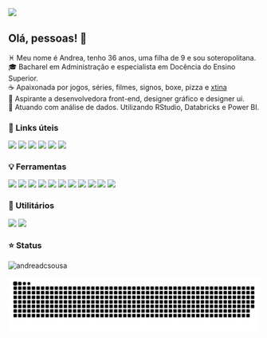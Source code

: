 <!-- **andreadcsousa/andreadcsousa** is a ✨ _special_ ✨ repository because its `README.md` (this file) appears on your GitHub profile. -->

<img src="https://pbs.twimg.com/media/D9RppM5WkAAdBIX?format=jpg&name=large">

## Olá, pessoas! 👋

:pisces: Meu nome é Andrea, tenho 36 anos, uma filha de 9 e sou soteropolitana.  
:mortar_board: Bacharel em Administração e especialista em Docência do Ensino Superior.  
:coffee: Apaixonada por jogos, séries, filmes, signos, boxe, pizza e [xtina](https://www.instagram.com/xtina/)  
:rocket: Aspirante a desenvolvedora front-end, designer gráfico e designer ui.  
:brain: Atuando com análise de dados. Utilizando RStudio, Databricks e Power BI.

### :crystal_ball: Links úteis
<a href="mailto:andrea.dcsousa@gmail.com" target="_blank"><img src="https://i.imgur.com/l4jQiL1.png" width="70px"></a>
<a href="https://www.linkedin.com/in/andrea-dcsousa/" target="_blank"><img src="https://i.imgur.com/9uQdfiX.png" width="70px"></a>
<a href="https://discord.com/channels/@pinkaguilera#3044" target="_blank"><img src="https://i.imgur.com/Zyc3MPt.png" width="70px"></a>
<a href="https://steamcommunity.com/id/deeppink/" target="_blank"><img src="https://i.imgur.com/2nWutr7.png" width="70px"></a>
<a href="AndreaPink#11932" target="_blank"><img src="https://i.imgur.com/spzddjK.png" width="70px"></a>
<a href="PINKAGUILERA" target="_blank"><img src="https://i.imgur.com/kQhQPpM.png" width="70px"></a>

### :bulb: Ferramentas
<a href=""><img src="https://i.imgur.com/Hu8eaWw.png" width="70px"></a>
<a href=""><img src="https://i.imgur.com/LbzYxHQ.png" width="70px"></a>
<a href=""><img src="https://i.imgur.com/1tEsZTY.png" width="70px"></a>
<a href=""><img src="https://i.imgur.com/8y8H4ig.png" width="70px"></a>
<a href=""><img src="https://i.imgur.com/Rbf6TWU.png" width="70px"></a>
<a href=""><img src="https://i.imgur.com/U0Ejf5w.png" width="70px"></a>
<a href=""><img src="https://i.imgur.com/GxaN9fH.png" width="70px"></a>
<a href=""><img src="https://i.imgur.com/rVWEriR.png" width="70px"></a>
<a href=""><img src="https://i.imgur.com/w3sO6TG.png" width="70px"></a>
<a href=""><img src="https://i.imgur.com/RCqskIB.png" width="70px"></a>
<a href=""><img src="https://i.imgur.com/1hs2zFG.png" width="70px"></a>

### :pushpin: Utilitários

<a href="https://trello.com/b/vZhI01ls/tecnologia" target="_blank"><img src="https://i.imgur.com/k62CsEU.png" width="70px"></a>
<a href="https://www.behance.net/andrea-sousa" target="_blank"><img src="https://i.imgur.com/Uz3AXLi.png" width="70px"></a>

### :star: Status
  <img src="https://github-readme-stats.vercel.app/api/top-langs?username=andreadcsousa&show_icons=true&layout=compact&include_all_commits&hide_border=true&theme=outrun" alt="andreadcsousa">

![Snake animation](https://github.com/andreadcsousa/andreadcsousa/blob/output/github-contribution-grid-snake.svg)
